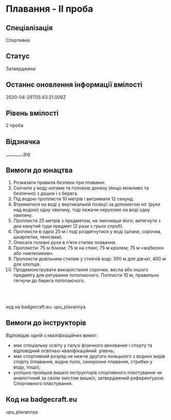 # Плавання - ІІ проба

## Спеціалізація

Спортивна

## Статус

Затверджена

## Останнє оновлення інформації вмілості

2020-04-29T05:43:21.009Z

## Рівень вмілості

2 проба

## Відзначка

________.jpg

## Вимоги до юнацтва

<ol><li>Розказати правила безпеки при плаванні.</li><li>Скочити у воду ногами та головою донизу (якщо можливо та безпечно) з дошки і з берега.</li><li>Під водою проплисти 10 метрів і витримати 12 секунд.</li><li>Втриматися на воді у вертикальній позиції за допомогою ніг (руки над водою) одну хвилину, тоді лежачи нерухомо на воді одну хвилину.</li><li>Проплисти 25 метрів з предметом, не змочивши його; витягнути з дна кинутий туди предмет (2 рази з трьох спроб).</li><li>Проплисти в одязі 25 м і тоді роздягнутися у воді (штани, сорочка, шкарпетки, тенісівки).</li><li>Описати головні рухи в п’яти стилях плавання.</li><li>Проплисти: 75 м боком; 75 м на спині; 75 м кролем; 75 м «жабкою» або «метеликом».</li><li>Проплисти довільним стилем у стоячій воді: 300 м для дівчат, 400 м для хлопців.</li><li>Продемонструвати використання сорочки, весла або іншого предмету для рятування потопаючого. Поплисти 10 м, правильно тягнучи до берега потопаючого.</li></ol><br><span><br><br></span>код на badgecraft.eu: upu_plavannya<br>

## Вимоги до інструкторів

<p>Відповідає одній з кваліфікаційних вимог:</p><ul><li>має спеціальну освіту у галузі фізичного виховання і спорту та відповідний освітньо-кваліфікаційний&nbsp; рівень;</li><li>має спортивний розряд не нижче другого юнацького з водних видів спорту (плавання, водне поло, синхронне плавання, стрибки у воду,&nbsp;тощо);</li><li>успішно пройшов вишкіл інструкторів спортивного пластування чи аналогічний за своїм змістом вишкіл, затверджений референтурою Спортивного пластування.</li></ul>

## Код на badgecraft.eu

upu_plavannya